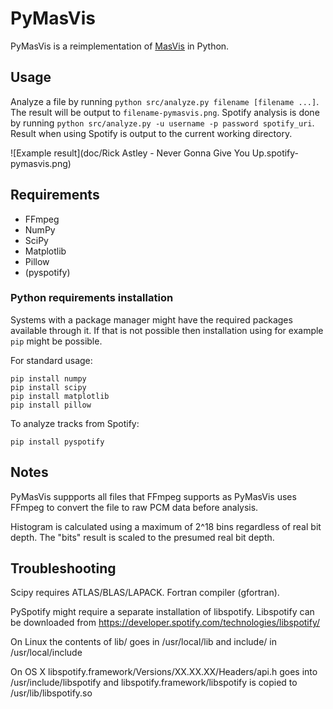 # PyMasVis

PyMasVis is a reimplementation of [MasVis](http://www.lts.a.se/lts/masvis) in Python.


## Usage

Analyze a file by running `python src/analyze.py filename [filename ...]`. The result will be output to `filename-pymasvis.png`. Spotify analysis is done by running `python src/analyze.py -u username -p password spotify_uri`. Result when using Spotify is output to the current working directory.

![Example result](doc/Rick Astley - Never Gonna Give You Up.spotify-pymasvis.png)


## Requirements

- FFmpeg
- NumPy
- SciPy
- Matplotlib
- Pillow
- (pyspotify)


### Python requirements installation

Systems with a package manager might have the required packages available through it. If that is not possible then installation using for example `pip` might be possible.

For standard usage:

	pip install numpy
	pip install scipy
	pip install matplotlib
	pip install pillow

To analyze tracks from Spotify:

	pip install pyspotify


## Notes

PyMasVis suppports all files that FFmpeg supports as PyMasVis uses FFmpeg to convert the file to raw PCM data before analysis.

Histogram is calculated using a maximum of 2^18 bins regardless of real bit depth. The "bits" result is scaled to the presumed real bit depth.


## Troubleshooting

Scipy requires ATLAS/BLAS/LAPACK. Fortran compiler (gfortran).

PySpotify might require a separate installation of libspotify. Libspotify can be downloaded from https://developer.spotify.com/technologies/libspotify/

On Linux the contents of lib/ goes in /usr/local/lib and include/ in /usr/local/include

On OS X libspotify.framework/Versions/XX.XX.XX/Headers/api.h goes into /usr/include/libspotify and libspotify.framework/libspotify is copied to /usr/lib/libspotify.so
